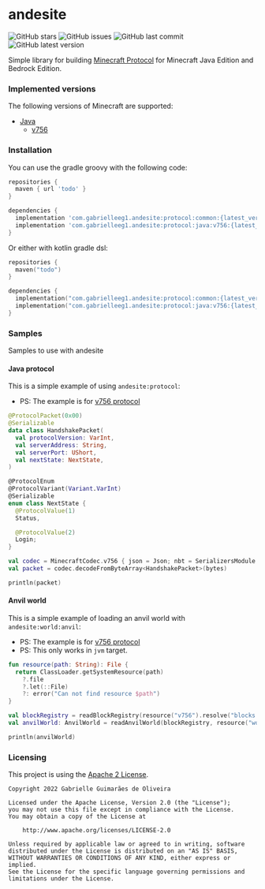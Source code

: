 # andesite

![GitHub stars](https://img.shields.io/github/stars/gabrielleeg1/andesite?color=purple&style=for-the-badge)
![GitHub issues](https://img.shields.io/github/issues/gabrielleeg1/andesite?color=purple&style=for-the-badge)
![GitHub last commit](https://img.shields.io/github/last-commit/gabrielleeg1/andesite?color=purple&style=for-the-badge)
![GitHub latest version](https://img.shields.io/github/v/release/gabrielleeg1/andesite?color=purple&style=for-the-badge)

Simple library for building [Minecraft Protocol](https://wiki.vg/Main_Page) for Minecraft Java Edition and Bedrock
Edition.

### Implemented versions

The following versions of Minecraft are supported:

- [Java](protocol/java)
  - [v756](protocol/java/v756)

### Installation

You can use the gradle groovy with the following code:

```groovy
repositories {
  maven { url 'todo' }
}

dependencies {
  implementation 'com.gabrielleeg1.andesite:protocol:common:{latest_version}'
  implementation 'com.gabrielleeg1.andesite:protocol:java:v756:{latest_version}' // Example for version v756 protocol
}
```

Or either with kotlin gradle dsl:

```kt
repositories {
  maven("todo")
}

dependencies {
  implementation("com.gabrielleeg1.andesite:protocol:common:{latest_version}")
  implementation("com.gabrielleeg1.andesite:protocol:java:v756:{latest_version}") // Example for version v756 protocol
}
```

### Samples

Samples to use with andesite

#### Java protocol

This is a simple example of using `andesite:protocol`:

- PS: The example is for [v756 protocol](https://wiki.vg/index.php?title=Protocol&oldid=16918)

```kt
@ProtocolPacket(0x00)
@Serializable
data class HandshakePacket(
  val protocolVersion: VarInt,
  val serverAddress: String,
  val serverPort: UShort,
  val nextState: NextState,
)

@ProtocolEnum
@ProtocolVariant(Variant.VarInt)
@Serializable
enum class NextState {
  @ProtocolValue(1)
  Status,

  @ProtocolValue(2)
  Login;
}

val codec = MinecraftCodec.v756 { json = Json; nbt = SerializersModule { contextual(UuidSerializer) } }
val packet = codec.decodeFromByteArray<HandshakePacket>(bytes)

println(packet)
```

#### Anvil world

This is a simple example of loading an anvil world with `andesite:world:anvil`:

- PS: The example is for [v756 protocol](https://wiki.vg/index.php?title=Protocol&oldid=16918)
- PS: This only works in `jvm` target.

```kt
fun resource(path: String): File {
  return ClassLoader.getSystemResource(path)
    ?.file
    ?.let(::File)
    ?: error("Can not find resource $path")
}

val blockRegistry = readBlockRegistry(resource("v756").resolve("blocks.json").readText())
val anvilWorld: AnvilWorld = readAnvilWorld(blockRegistry, resource("world"))

println(anvilWorld)
```

### Licensing

This project is using the [Apache 2 License](LICENSE).

```
Copyright 2022 Gabrielle Guimarães de Oliveira

Licensed under the Apache License, Version 2.0 (the "License");
you may not use this file except in compliance with the License.
You may obtain a copy of the License at

    http://www.apache.org/licenses/LICENSE-2.0

Unless required by applicable law or agreed to in writing, software
distributed under the License is distributed on an "AS IS" BASIS,
WITHOUT WARRANTIES OR CONDITIONS OF ANY KIND, either express or implied.
See the License for the specific language governing permissions and
limitations under the License.
```
